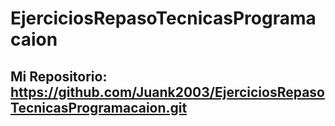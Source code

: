 # EjerciciosRepasoTecnicasProgramacaion

## Mi Repositorio: https://github.com/Juank2003/EjerciciosRepasoTecnicasProgramacaion.git
